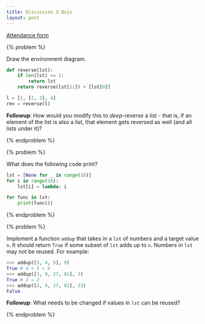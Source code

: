 ```yaml
---
title: Discussion 3 Quiz
layout: post
---
```


[Attendance form](http://goo.gl/forms/rWwTi4vmPC)

{% problem %}

Draw the environment diagram.

```python
def reverse(lst):
    if len(lst) <= 1:
        return lst
    return reverse(lst[1:]) + [lst[0]]

l = [1, [2, 3], 4]
rev = reverse(l)
```

**Followup**: How would you modify this to _deep-reverse_ a list - that is, if an element of the list is also a list, that element gets reversed as well (and all lists under it)?

<!-- {% solution %}
{% environment %}
http://pythontutor.com/composingprograms.html#code=def+reverse(lst%29%3A%0A++++if+len(lst%29+%3C%3D+1%3A%0A++++++++return+lst%0A++++return+reverse(lst%5B1%3A%5D%29+%2B+%5Blst%5B0%5D%5D%0A%0Al+%3D+%5B1,+%5B2,+3%5D,+4%5D%0Arev+%3D+reverse(l%29&mode=display&origin=composingprograms.js&cumulative=true&py=3&rawInputLstJSON=%5B%5D&curInstr=0
{% endenvironment %}
{% endsolution %} -->
{% endproblem %}



{% problem %}

What does the following code print?

```python
lst = [None for _ in range(10)]
for i in range(10):
    lst[i] = lambda: i

for func in lst:
    print(func())
```

<!-- {% solution %}
Note that all the lambda functions are not called until the second for loop - they are simply defined in the first for loop. By the time the second loop spins `i` has taken on the value 9, so the number 9 is printed 10 times. The key here is that _the value of `i` is never stored inside the lambda function - the lambdas get the value of `i` from the outer frame_.

```python
9
9
9
9
9
9
9
9
9
9
```
{% endsolution %} -->
{% endproblem %}



{% problem %}

Implement a function `addup` that takes in a `lst` of numbers and a target value `n`. It should return `True` if some subset of `lst` adds up to `n`. Numbers in `lst` may not be reused. For example:

```python
>>> addup([3, 4, 5], 9)
True # 4 + 5 = 9
>>> addup([3, 9, 27, 81], 3)
True # 3 = 3
>>> addup([3, 9, 27, 81], 33)
False
```

**Followup**: What needs to be changed if values in `lst` can be reused?

<!-- {% solution %}
```python
def addup(tup, n):
    if n == 0:
        return True
    elif n < 0:
        return False
    else:
        for i, num in enumerate(tup):
            if addup(tup[i+1:], n ­- num):
                return False
        return True
```

If values can be reused, then we can change the 7th line to:

```python
if addup(tup, n ­- num):
```

Since we don't remove any elements from `tup` in our recursive call, then we can reuse any element any number of times.
{% endsolution %} -->
{% endproblem %}